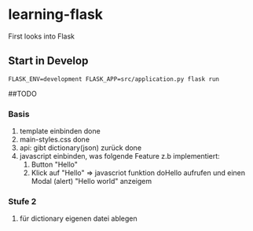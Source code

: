 # learning-flask
First looks into Flask

## Start in Develop
```commandline
FLASK_ENV=development FLASK_APP=src/application.py flask run

```

##TODO
### Basis
1. template einbinden done
2. main-styles.css    done
3. api: gibt dictionary(json) zurück  done
4. javascript einbinden, was folgende Feature z.b implementiert:
    1. Button "Hello"
    2. Klick auf "Hello" => javascriot funktion doHello aufrufen und einen Modal (alert) "Hello world" anzeigem

### Stufe 2 
1. für dictionary eigenen datei ablegen 
